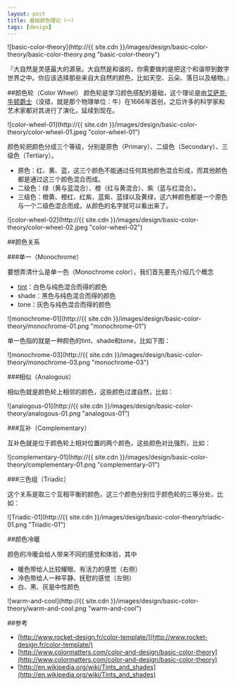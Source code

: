 ```yaml
---
layout: post
title: 基础颜色理论（一）
tags: [design]
---
```


![basic-color-theory](http://{{ site.cdn }}/images/design/basic-color-theory/basic-color-theory.png "basic-color-theory")

『大自然是灵感最大的源泉。大自然是和谐的，你需要做的是把这个和谐带到数字世界之中。你应该选择那些来自大自然的颜色，比如天空、云朵、落日以及植物。』

##颜色轮（Color Wheel）
颜色轮是学习颜色搭配的基础，这个理论是由[艾萨克·牛顿爵士](http://zh.wikipedia.org/wiki/%E8%89%BE%E8%90%A8%E5%85%8B%C2%B7%E7%89%9B%E9%A1%BF)（没错，就是那个物理单位：牛）在1666年首创，之后许多的科学家和艺术家都对其进行了演化，延续到现在。

![color-wheel-01](http://{{ site.cdn }}/images/design/basic-color-theory/color-wheel-01.jpeg "color-wheel-01")

颜色轮把颜色分成三个等级，分别是原色（Primary）、二级色（Secondary）、三级色（Tertiary）。

* 原色：红、黄、蓝，这三个颜色不能通过任何其他颜色混合形成，而其他颜色都是通过这三个颜色混合而成。
* 二级色：绿（黄与蓝混合）、橙（红与黄混合）、紫（蓝与红混合）。
* 三级色：橙黄、橙红、红紫、蓝紫、蓝绿以及黄绿，这六种颜色都是一个原色与一个二级色混合而成，从颜色的名字就可以看出来了。

![color-wheel-02](http://{{ site.cdn }}/images/design/basic-color-theory/color-wheel-02.jpeg "color-wheel-02")

##颜色关系
<p></p>
###单一（Monochrome）

要想弄清什么是单一色（Monochrome color），我们首先要先介绍几个概念

* [tint](http://en.wikipedia.org/wiki/Tints_and_shades)：白色与纯色混合而得的颜色
* shade：黑色与纯色混合而得的颜色
* tone：灰色与纯色混合而得的颜色

![monochrome-01](http://{{ site.cdn }}/images/design/basic-color-theory/monochrome-01.png "monochrome-01")

单一色指的就是一种颜色的tint、shade和tone，比如下图：

![monochrome-03](http://{{ site.cdn }}/images/design/basic-color-theory/monochrome-03.png "monochrome-03")

###相似（Analogous）

相似色就是颜色轮上相邻的颜色，这些颜色过渡自然，比如：

![analogous-01](http://{{ site.cdn }}/images/design/basic-color-theory/analogous-01.png "analogous-01")

###互补（Complementary）

互补色就是位于颜色轮上相对位置的两个颜色，这些颜色对比强烈，比如：

![complementary-01](http://{{ site.cdn }}/images/design/basic-color-theory/complementary-01.png "complementary-01")

###三色组（Triadic）

这个关系是取三个互相平衡的颜色，这三个颜色分别位于颜色轮的三等分处，比如：

![Triadic-01](http://{{ site.cdn }}/images/design/basic-color-theory/triadic-01.png "Triadic-01")

##颜色冷暖

颜色的冷暖会给人带来不同的感觉和体验，其中

* 暖色带给人比较耀眼、有活力的感觉（右侧）
* 冷色带给人一种平静、抚慰的感觉（左侧）
* 白、黑、灰是中性颜色

![warm-and-cool](http://{{ site.cdn }}/images/design/basic-color-theory/warm-and-cool.png "warm-and-cool")

##参考

* [http://www.rocket-design.fr/color-template/](http://www.rocket-design.fr/color-template/)
* [http://www.colormatters.com/color-and-design/basic-color-theory](http://www.colormatters.com/color-and-design/basic-color-theory)
* [http://en.wikipedia.org/wiki/Tints_and_shades](http://en.wikipedia.org/wiki/Tints_and_shades)
